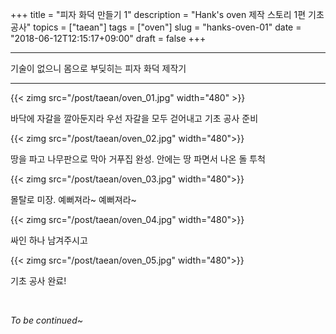 +++
title = "피자 화덕 만들기 1"
description = "Hank's oven 제작 스토리 1편 기초 공사"
topics = ["taean"]
tags = ["oven"]
slug = "hanks-oven-01"
date = "2018-06-12T12:15:17+09:00"
draft = false
+++

---

기술이 없으니 몸으로 부딪히는 피자 화덕 제작기

---

{{< zimg src="/post/taean/oven_01.jpg" width="480" >}}

바닥에 자갈을 깔아둔지라 우선 자갈을 모두 걷어내고 기초 공사 준비

{{< zimg src="/post/taean/oven_02.jpg"  width="480">}}

땅을 파고 나무판으로 막아 거푸집 완성. 안에는 땅 파면서 나온 돌 투척

{{< zimg src="/post/taean/oven_03.jpg"  width="480">}}

몰탈로 미장. 예뻐져라~ 예뻐져라~

{{< zimg src="/post/taean/oven_04.jpg"  width="480">}}

싸인 하나 남겨주시고

{{< zimg src="/post/taean/oven_05.jpg"  width="480">}}

기초 공사 완료!

<br>

*To be continued~*